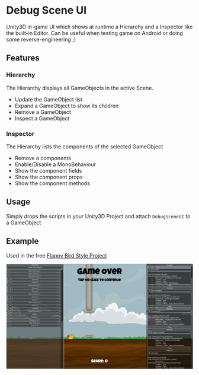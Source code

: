# Debug Scene UI
Unity3D in-game UI which shows at runtime a Hierarchy and a Inspector like the built-in Editor.
Can be useful when testing game on Android or doing some reverse-engineering ;)

## Features

### Hierarchy
The Hierarchy displays all GameObjects in the active Scene.

- Update the GameObject list
- Expand a GameObject to show its children
- Remove a GameObject
- Inspect a GameObject

### Inspector
The Hierarchy lists the components of the selected GameObject
- Remove a components
- Enable/Disable a MonoBehaviour
- Show the component fields
- Show the component props
- Show the component methods

## Usage
Simply drops the scripts in your Unity3D Project and attach `DebugSceneUI` to a GameObject

## Example
Used in the free [Flappy Bird Style Project](https://www.assetstore.unity3d.com/en/#!/content/80330)

![ScreenDemo png](/screenDemo.png)
